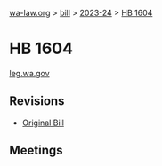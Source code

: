 [wa-law.org](/) > [bill](/bill/) > [2023-24](/bill/2023-24/) > [HB 1604](/bill/2023-24/hb/1604/)

# HB 1604
[leg.wa.gov](https://app.leg.wa.gov/billsummary?BillNumber=1604&Year=2023&Initiative=false)

## Revisions
* [Original Bill](1/)

## Meetings